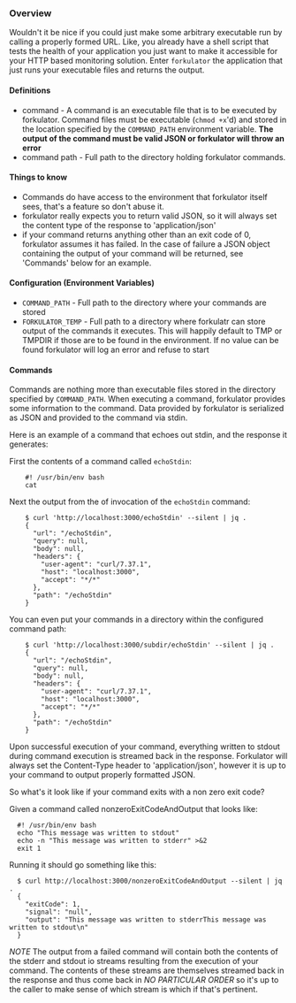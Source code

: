 ### Overview

Wouldn't it be nice if you could just make some arbitrary executable run by calling
a properly formed URL. Like, you already have a shell script that tests the health of your
application you just want to make it accessible for your HTTP based monitoring solution. 
Enter `forkulator` the application that just runs your executable files and returns the output.

#### Definitions

* command - A command is an executable file that is to be executed by forkulator. Command files
  must be executable (`chmod +x`'d) and stored in the location specified by the `COMMAND_PATH`
  environment variable.  **The output of the command must be valid JSON or forkulator will throw an error**
* command path - Full path to the directory holding forkulator commands.

#### Things to know

* Commands do have access to the environment that forkulator itself sees, that's a feature
  so don't abuse it.
* forkulator really expects you to return valid JSON, so it will always set the content type of
  the response to 'application/json'
* if your command returns anything other than an exit code of 0, forkulator assumes it has failed.
  In the case of failure a JSON object containing the output of your command will be returned, see
  'Commands' below for an example.

#### Configuration (Environment Variables)

* `COMMAND_PATH` - Full path to the directory where your commands are stored
* `FORKULATOR_TEMP` - Full path to a directory where forkulatr can store output of the
   commands it executes. This will happily default to TMP or TMPDIR if those are to
   be found in the environment.  If no value can be found forkulator will log an error
   and refuse to start

#### Commands

Commands are nothing more than executable files stored in the directory specified by 
`COMMAND_PATH`.  When executing a command, forkulator provides some information to the
command. Data provided by forkulator is serialized as JSON and provided to the command
via stdin. 

Here is an example of a command that echoes out stdin, and the response it generates:

First the contents of a command called `echoStdin`:

        #! /usr/bin/env bash
        cat

Next the output from the of invocation of the `echoStdin` command:

        $ curl 'http://localhost:3000/echoStdin' --silent | jq .
        {
          "url": "/echoStdin",
          "query": null,
          "body": null,
          "headers": {
            "user-agent": "curl/7.37.1",
            "host": "localhost:3000",
            "accept": "*/*"
          },
          "path": "/echoStdin"
        }

You can even put your commands in a directory within the configured command path:

        $ curl 'http://localhost:3000/subdir/echoStdin' --silent | jq .
        {
          "url": "/echoStdin",
          "query": null,
          "body": null,
          "headers": {
            "user-agent": "curl/7.37.1",
            "host": "localhost:3000",
            "accept": "*/*"
          },
          "path": "/echoStdin"
        }

Upon successful execution of your command, everything written to stdout during
command execution is streamed back in the response.  Forkulator will always set 
the Content-Type header to 'application/json', however it is up to your command
to output properly formatted JSON.

So what's it look like if your command exits with a non zero exit code?

Given a command called nonzeroExitCodeAndOutput that looks like:

      #! /usr/bin/env bash
      echo "This message was written to stdout"
      echo -n "This message was written to stderr" >&2
      exit 1

Running it should go something like this:

      $ curl http://localhost:3000/nonzeroExitCodeAndOutput --silent | jq .
      {
        "exitCode": 1,
        "signal": "null",
        "output": "This message was written to stderrThis message was written to stdout\n"
      }

*NOTE* The output from a failed command will contain both the contents of the stderr and stdout
io streams resulting from the execution of your command. The contents of these streams are themselves
streamed back in the response and thus come back in *NO PARTICULAR ORDER* so it's up to the caller
to make sense of which stream is which if that's pertinent.

